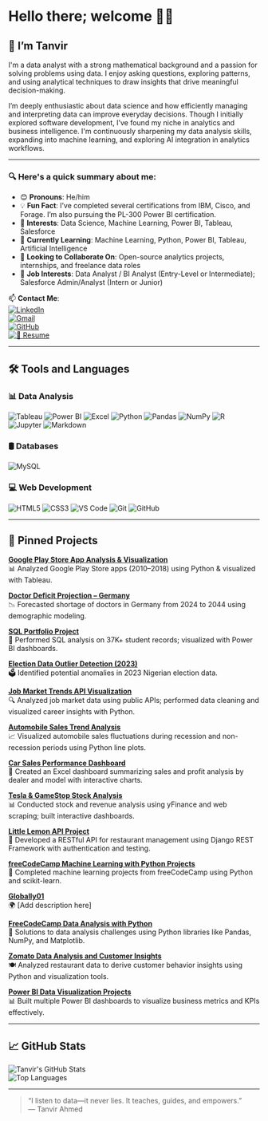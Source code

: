 # Hello there; welcome 👋🏾

## 👋 I’m Tanvir

I'm a data analyst with a strong mathematical background and a passion for solving problems using data. I enjoy asking questions, exploring patterns, and using analytical techniques to draw insights that drive meaningful decision-making.

I’m deeply enthusiastic about data science and how efficiently managing and interpreting data can improve everyday decisions. Though I initially explored software development, I’ve found my niche in analytics and business intelligence. I'm continuously sharpening my data analysis skills, expanding into machine learning, and exploring AI integration in analytics workflows.

---

### 🔍 Here's a quick summary about me:

- 😊 **Pronouns**: He/him  
- 💡 **Fun Fact**: I’ve completed several certifications from IBM, Cisco, and Forage. I’m also pursuing the PL-300 Power BI certification.  
- 🎯 **Interests**: Data Science, Machine Learning, Power BI, Tableau, Salesforce  
- 🌱 **Currently Learning**: Machine Learning, Python, Power BI, Tableau, Artificial Intelligence  
- 🤝 **Looking to Collaborate On**: Open-source analytics projects, internships, and freelance data roles  
- 💼 **Job Interests**: Data Analyst / BI Analyst (Entry-Level or Intermediate); Salesforce Admin/Analyst (Intern or Junior)
 
📫 **Contact Me**:  
[![LinkedIn](https://img.shields.io/badge/LinkedIn-blue?logo=linkedin&style=flat-square)](https://www.linkedin.com/in/mdtanvirahmeddev/)  
[![Gmail](https://img.shields.io/badge/Gmail-red?logo=gmail&style=flat-square)](mailto:md.ahmedtanvirdev@gmail.com)  
[![GitHub](https://img.shields.io/badge/GitHub-black?logo=github&style=flat-square)](https://github.com/md-ahmed-tanvir)  
[![📄 Resume](https://img.shields.io/badge/Resume-PDF-red?style=flat-square&logo=adobeacrobatreader)](https://drive.google.com/file/d/1QQ-cCaqmZIHja_9nmux4JCpl6sQIuyMP/view?usp=drive_link)

---

## 🛠️ Tools and Languages

### 📊 Data Analysis
![Tableau](https://img.shields.io/badge/Tableau-E97627?style=flat&logo=tableau&logoColor=white)
![Power BI](https://img.shields.io/badge/Power%20BI-F2C811?style=flat&logo=powerbi&logoColor=black)
![Excel](https://img.shields.io/badge/Excel-217346?style=flat&logo=microsoft-excel&logoColor=white)
![Python](https://img.shields.io/badge/Python-3776AB?style=flat&logo=python&logoColor=white)
![Pandas](https://img.shields.io/badge/Pandas-150458?style=flat&logo=pandas)
![NumPy](https://img.shields.io/badge/Numpy-013243?style=flat&logo=numpy)
![R](https://img.shields.io/badge/R-276DC3?style=flat&logo=r&logoColor=white)
![Jupyter](https://img.shields.io/badge/Jupyter-F37626?style=flat&logo=jupyter)
![Markdown](https://img.shields.io/badge/Markdown-000000?style=flat&logo=markdown)

### 🛢️ Databases
![MySQL](https://img.shields.io/badge/MySQL-005C84?style=flat&logo=mysql&logoColor=white)

### 💻 Web Development
![HTML5](https://img.shields.io/badge/HTML5-E34F26?style=flat&logo=html5&logoColor=white)
![CSS3](https://img.shields.io/badge/CSS3-1572B6?style=flat&logo=css3&logoColor=white)
![VS Code](https://img.shields.io/badge/VSCode-007ACC?style=flat&logo=visual-studio-code)
![Git](https://img.shields.io/badge/Git-F05032?style=flat&logo=git&logoColor=white)
![GitHub](https://img.shields.io/badge/GitHub-181717?style=flat&logo=github)

---

## 📌 Pinned Projects

[**Google Play Store App Analysis & Visualization**](https://github.com/md-ahmed-tanvir/google-play-analysis)  
📊 Analyzed Google Play Store apps (2010–2018) using Python & visualized with Tableau.

[**Doctor Deficit Projection – Germany**](https://github.com/md-ahmed-tanvir/doctor-deficit-projection)  
📉 Forecasted shortage of doctors in Germany from 2024 to 2044 using demographic modeling.

[**SQL Portfolio Project**](https://github.com/md-ahmed-tanvir/sql-portfolio-project)  
📑 Performed SQL analysis on 37K+ student records; visualized with Power BI dashboards.

[**Election Data Outlier Detection (2023)**](https://github.com/md-ahmed-tanvir/election-outlier-analysis)  
🗳️ Identified potential anomalies in 2023 Nigerian election data.

[**Job Market Trends API Visualization**](https://github.com/md-ahmed-tanvir/Job-Market-Trends-API-Visualization)  
🔍 Analyzed job market data using public APIs; performed data cleaning and visualized career insights with Python.

[**Automobile Sales Trend Analysis**](https://github.com/md-ahmed-tanvir/Automobile-Sales-Trend-Analysis)  
📈 Visualized automobile sales fluctuations during recession and non-recession periods using Python line plots.

[**Car Sales Performance Dashboard**](https://github.com/md-ahmed-tanvir/Car-Sales-Performance-Dashboard)  
🚗 Created an Excel dashboard summarizing sales and profit analysis by dealer and model with interactive charts.

[**Tesla & GameStop Stock Analysis**](https://github.com/md-ahmed-tanvir/Tesla-GameStop-Stock-Analysis)  
📊 Conducted stock and revenue analysis using yFinance and web scraping; built interactive dashboards.

[**Little Lemon API Project**](https://github.com/md-ahmed-tanvir/Little-Lemon-API-project)  
🍋 Developed a RESTful API for restaurant management using Django REST Framework with authentication and testing.

[**freeCodeCamp Machine Learning with Python Projects**](https://github.com/md-ahmed-tanvir/freeCodeCamp-Machine-Learning-with-Python-Projects)  
🤖 Completed machine learning projects from freeCodeCamp using Python and scikit-learn.

[**Globally01**](https://github.com/md-ahmed-tanvir/globally01)  
🌍 [Add description here]

[**FreeCodeCamp Data Analysis with Python**](https://github.com/md-ahmed-tanvir/FreeCodeCamp_Data_Analysis_with_Python)  
🐍 Solutions to data analysis challenges using Python libraries like Pandas, NumPy, and Matplotlib.

[**Zomato Data Analysis and Customer Insights**](https://github.com/md-ahmed-tanvir/Zomato-Data-Analysis-and-Customer-Insights)  
🍽️ Analyzed restaurant data to derive customer behavior insights using Python and visualization tools.

[**Power BI Data Visualization Projects**](https://github.com/md-ahmed-tanvir/Power-BI-Data-Visualization-Projects)  
📊 Built multiple Power BI dashboards to visualize business metrics and KPIs effectively.

---

## 📈 GitHub Stats

![Tanvir's GitHub Stats](https://github-readme-stats.vercel.app/api?username=md-ahmed-tanvir&show_icons=true&theme=gruvbox)  
![Top Languages](https://github-readme-stats.vercel.app/api/top-langs/?username=md-ahmed-tanvir&layout=compact&theme=gruvbox)


---

> “I listen to data—it never lies. It teaches, guides, and empowers.”  
> — Tanvir Ahmed
